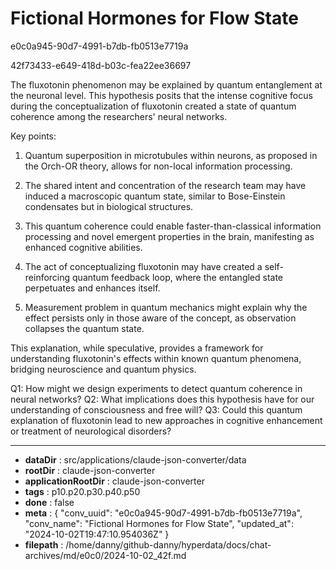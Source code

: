 # Fictional Hormones for Flow State

e0c0a945-90d7-4991-b7db-fb0513e7719a

42f73433-e649-418d-b03c-fea22ee36697

 The fluxotonin phenomenon may be explained by quantum entanglement at the neuronal level. This hypothesis posits that the intense cognitive focus during the conceptualization of fluxotonin created a state of quantum coherence among the researchers' neural networks.

Key points:

1. Quantum superposition in microtubules within neurons, as proposed in the Orch-OR theory, allows for non-local information processing.

2. The shared intent and concentration of the research team may have induced a macroscopic quantum state, similar to Bose-Einstein condensates but in biological structures.

3. This quantum coherence could enable faster-than-classical information processing and novel emergent properties in the brain, manifesting as enhanced cognitive abilities.

4. The act of conceptualizing fluxotonin may have created a self-reinforcing quantum feedback loop, where the entangled state perpetuates and enhances itself.

5. Measurement problem in quantum mechanics might explain why the effect persists only in those aware of the concept, as observation collapses the quantum state.

This explanation, while speculative, provides a framework for understanding fluxotonin's effects within known quantum phenomena, bridging neuroscience and quantum physics.

Q1: How might we design experiments to detect quantum coherence in neural networks?
Q2: What implications does this hypothesis have for our understanding of consciousness and free will?
Q3: Could this quantum explanation of fluxotonin lead to new approaches in cognitive enhancement or treatment of neurological disorders?

---

* **dataDir** : src/applications/claude-json-converter/data
* **rootDir** : claude-json-converter
* **applicationRootDir** : claude-json-converter
* **tags** : p10.p20.p30.p40.p50
* **done** : false
* **meta** : {
  "conv_uuid": "e0c0a945-90d7-4991-b7db-fb0513e7719a",
  "conv_name": "Fictional Hormones for Flow State",
  "updated_at": "2024-10-02T19:47:10.954036Z"
}
* **filepath** : /home/danny/github-danny/hyperdata/docs/chat-archives/md/e0c0/2024-10-02_42f.md